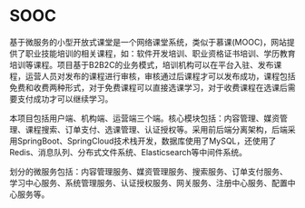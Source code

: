 # SOOC
基于微服务的小型开放式课堂是一个网络课堂系统，类似于慕课(MOOC)，网站提供了职业技能培训的相关课程，如：软件开发培训、职业资格证书培训、学历教育培训等课程。项目基于B2B2C的业务模式，培训机构可以在平台入驻、发布课程，运营人员对发布的课程进行审核，审核通过后课程才可以发布成功，课程包括免费和收费两种形式，对于免费课程可以直接选课学习，对于收费课程在选课后需要支付成功才可以继续学习。

本项目包括用户端、机构端、运营端三个端。核心模块包括：内容管理、媒资管理、课程搜索、订单支付、选课管理、认证授权等。采用前后端分离架构，后端采用SpringBoot、SpringCloud技术栈开发，数据库使用了MySQL，还使用了Redis、消息队列、分布式文件系统、Elasticsearch等中间件系统。

划分的微服务包括：内容管理服务、媒资管理服务、搜索服务、订单支付服务、 学习中心服务、系统管理服务、认证授权服务、网关服务、注册中心服务、配置中心服务等。
